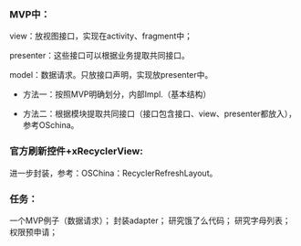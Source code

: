 


### MVP中：
view：放视图接口，实现在activity、fragment中；


presenter：这些接口可以根据业务提取共同接口。


model：数据请求。只放接口声明，实现放presenter中。


- 方法一：按照MVP明确划分，内部Impl.（基本结构）

- 方法二：根据模块提取共同接口（接口包含接口、view、presenter都放入），参考OSchina。


### 官方刷新控件+xRecyclerView:

进一步封装，参考：OSChina：RecyclerRefreshLayout。



### 任务：

一个MVP例子（数据请求）；
封装adapter；
研究饿了么代码；
研究字母列表；
权限预申请；
